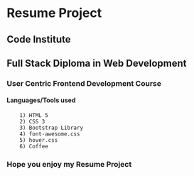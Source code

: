 # Resume Project

## Code Institute
## Full Stack Diploma in Web Development

### User Centric Frontend Development Course

#### Languages/Tools used
        1) HTML 5
        2) CSS 3
        3) Bootstrap Library
        4) font-awesome.css
        5) hover.css
        6) Coffee


### Hope you enjoy my Resume Project
